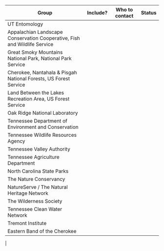 | Group | Include? | Who to contact | Status |
| -- | -- | -- | -- |
|UT Entomology | | | |
|Appalachian Landscape Conservation Cooperative, Fish and Wildlife Service | | | |
|Great Smoky Mountains National Park, National Park Service | | | |
|Cherokee, Nantahala & Pisgah National Forests,  US Forest Service | | | |
|Land Between the Lakes Recreation Area, US Forest Service | | | |
|Oak Ridge National Laboratory | | | |
|Tennessee Department of Environment and Conservation | | | |
|Tennessee Wildlife Resources Agency | | | |
|Tennessee Valley Authority | | | |
|Tennessee Agriculture Department | | | |
|North Carolina State Parks | | | |
|The Nature Conservancy | | | |
|NatureServe / The Natural Heritage Network | | | |
|The Wilderness Society | | | |
|Tennessee Clean Water Network | | | |
|Tremont Institute | | | |
|Eastern Band of the Cherokee | | | |
|
